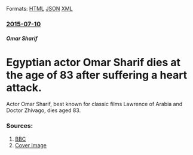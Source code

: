 
Formats: [HTML](/news/2015/07/10/egyptian-actor-omar-sharif-dies-at-the-age-of-83-after-suffering-a-heart-attack.html)  [JSON](/news/2015/07/10/egyptian-actor-omar-sharif-dies-at-the-age-of-83-after-suffering-a-heart-attack.json)  [XML](/news/2015/07/10/egyptian-actor-omar-sharif-dies-at-the-age-of-83-after-suffering-a-heart-attack.xml)  

### [2015-07-10](/news/2015/07/10/index.md)

##### Omar Sharif
# Egyptian actor Omar Sharif dies at the age of 83 after suffering a heart attack. 

Actor Omar Sharif, best known for classic films Lawrence of Arabia and Doctor Zhivago, dies aged 83.


### Sources:

1. [BBC](http://www.bbc.com/news/entertainment-arts-33483877)
1. [Cover Image](https://ichef.bbci.co.uk/news/1024/cpsprodpb/12E76/production/_84203477_gettyimages-3139653--1.jpg)
